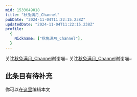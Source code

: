 ```yaml
---
mid: 1533049018
title: "秋兔满月_Channel"
pubDate: "2024-11-04T11:22:15.238Z"
updatedDate: "2024-11-04T11:22:15.238Z"
profile:
  {
    Nickname: ["秋兔满月_Channel"],
  }
---
```


关注[秋兔满月_Channel](https://space.bilibili.com/1533049018)谢谢喵~ 关注[秋兔满月_Channel](https://space.bilibili.com/1533049018)谢谢喵~

## 此条目有待补充
你可以在[这里](https://github.com/Yuhanawa/VTuber.ICU-Content/edit/master/v/秋兔满月_Channel/index.md)编辑本文
